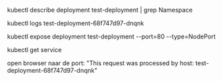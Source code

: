 kubectl describe deployment test-deployment | grep Namespace

kubectl logs test-deployment-68f747d97-dnqnk

kubectl expose deployment test-deployment --port=80 --type=NodePort

kubectl get service

open browser naar de port: "This request was processed by host: test-deployment-68f747d97-dnqnk"